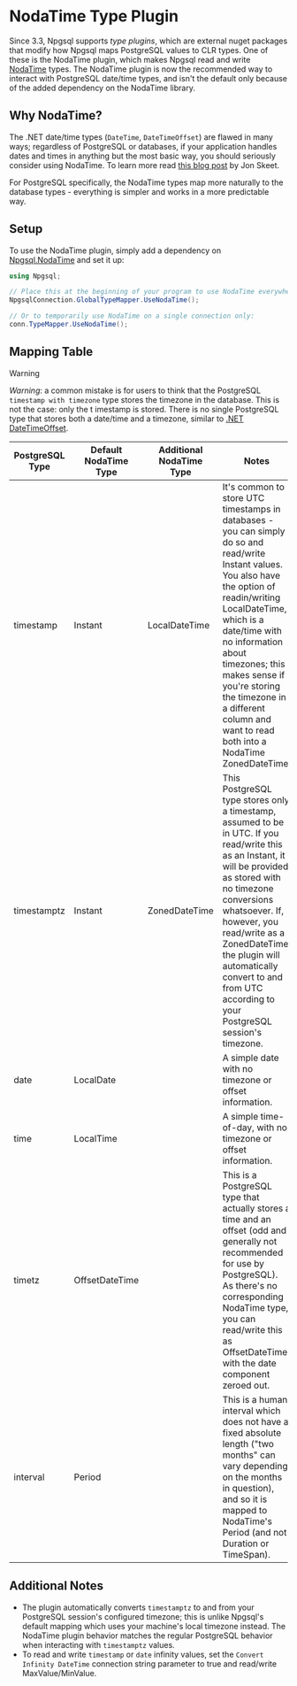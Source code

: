 # NodaTime Type Plugin

Since 3.3, Npgsql supports *type plugins*, which are external nuget packages that modify how Npgsql maps PostgreSQL values to CLR types. One of these is the NodaTime plugin, which makes Npgsql read and write [NodaTime](http://nodatime.org) types. The NodaTime plugin is now the recommended way to interact with PostgreSQL date/time types, and isn't the default only because of the added dependency on the NodaTime library.

## Why NodaTime?

The .NET date/time types (`DateTime`, `DateTimeOffset`) are flawed in many ways; regardless of PostgreSQL or databases, if your application handles dates and times in anything but the most basic way, you should seriously consider using NodaTime. To learn more read [this blog post](http://blog.nodatime.org/2011/08/what-wrong-with-datetime-anyway.html) by Jon Skeet.

For PostgreSQL specifically, the NodaTime types map more naturally to the database types - everything is simpler and works in a more predictable way.

## Setup

To use the NodaTime plugin, simply add a dependency on [Npgsql.NodaTime](https://www.nuget.org/packages/Npgsql.NodaTime) and set it up:

```c#
using Npgsql;

// Place this at the beginning of your program to use NodaTime everywhere (recommended)
NpgsqlConnection.GlobalTypeMapper.UseNodaTime();

// Or to temporarily use NodaTime on a single connection only:
conn.TypeMapper.UseNodaTime();
```

## Mapping Table

> [!Warning]
> *Warning*: a common mistake is for users to think that the PostgreSQL `timestamp with timezone` type stores the timezone in the database. This is not the case: only the t
imestamp is stored. There is no single PostgreSQL type that stores both a date/time and a timezone, similar to [.NET DateTimeOffset](https://msdn.microsoft.com/en-us/library/system.datetimeoffset(v=vs.110).aspx).

PostgreSQL Type | Default NodaTime Type | Additional NodaTime Type | Notes
----------------|-----------------------|--------------------------|-------
timestamp       | Instant               | LocalDateTime            | It's common to store UTC timestamps in databases - you can simply do so and read/write Instant values. You also have the option of readin/writing LocalDateTime, which is a date/time with no information about timezones; this makes sense if you're storing the timezone in a different column and want to read both into a NodaTime ZonedDateTime.
timestamptz     | Instant               | ZonedDateTime            | This PostgreSQL type stores only a timestamp, assumed to be in UTC. If you read/write this as an Instant, it will be provided as stored with no timezone conversions whatsoever. If, however, you read/write as a ZonedDateTime, the plugin will automatically convert to and from UTC according to your PostgreSQL session's timezone.
date            | LocalDate             |                          | A simple date with no timezone or offset information.
time            | LocalTime             |                          | A simple time-of-day, with no timezone or offset information.
timetz          | OffsetDateTime        |                          | This is a PostgreSQL type that actually stores a time and an offset (odd and generally not recommended for use by PostgreSQL). As there's no corresponding NodaTime type, you can read/write this as OffsetDateTime with the date component zeroed out.
interval        | Period                |                          | This is a human interval which does not have a fixed absolute length ("two months" can vary depending on the months in question), and so it is mapped to NodaTime's Period (and not Duration or TimeSpan).

## Additional Notes

* The plugin automatically converts `timestamptz` to and from your PostgreSQL session's configured timezone; this is unlike Npgsql's default mapping which uses your machine's local timezone instead. The NodaTime plugin behavior matches the regular PostgreSQL behavior when interacting with `timestamptz` values.
* To read and write `timestamp` or `date` infinity values, set the `Convert Infinity DateTime` connection string parameter to true and read/write MaxValue/MinValue.
